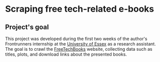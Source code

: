 # Scraping free tech-related e-books

## Project's goal
This project was developed during the first two weeks of the author's Frontrunners internship at the [University of Essex](https://www.essex.ac.uk/) as a research assistant. The goal is to crawl the [FreeTechBooks](https://www.freetechbooks.com/) website, collecting data such as titles, plots, and download links about the presented books.
